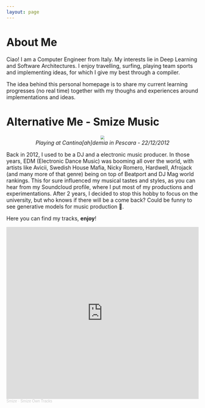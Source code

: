 ```yaml
---
layout: page
---
```

# About Me
Ciao! I am a Computer Engineer from Italy. My interests lie in Deep Learning and Software Architectures.
I enjoy travelling, surfing, playing team sports and implementing ideas, for which I give my best through a compiler.

The idea behind this personal homepage is to share my current learning progresses (no real time) together with my thoughs and experiences around implementations and ideas.

# Alternative Me - Smize Music

<center><img src="{{site.url}}/assets/about/20121222cantinaaccademia-pescara.jpg" style="zoom: 67%"><br><em>Playing at Cantina[ah]demia in Pescara - 22/12/2012</em></center>

Back in 2012, I used to be a DJ and a electronic music producer. In those years, EDM (Electronic Dance Music) was booming all over the world, with artists like Avicii, Swedish House Mafia, Nicky Romero, Hardwell, Afrojack (and many more of that genre) being on top of Beatport and DJ Mag world rankings. This for sure influenced my musical tastes and styles, as you can hear from my Soundcloud profile, where I put most of my productions and experimentations. After 2 years, I decided to stop this hobby to focus on the university, but who knows if there will be a come back? Could be funny to see generative models for music production 🤣. 

Here you can find my tracks, **enjoy**!

<iframe width="100%" height="450" scrolling="no" frameborder="no" allow="autoplay" src="https://w.soundcloud.com/player/?url=https%3A//api.soundcloud.com/playlists/1192769074&color=%23372c29&auto_play=false&hide_related=false&show_comments=true&show_user=true&show_reposts=false&show_teaser=true"></iframe><div style="font-size: 10px; color: #cccccc;line-break: anywhere;word-break: normal;overflow: hidden;white-space: nowrap;text-overflow: ellipsis; font-family: Interstate,Lucida Grande,Lucida Sans Unicode,Lucida Sans,Garuda,Verdana,Tahoma,sans-serif;font-weight: 100;"><a href="https://soundcloud.com/smizemuzik" title="Smize" target="_blank" style="color: #cccccc; text-decoration: none;">Smize</a> · <a href="https://soundcloud.com/smizemuzik/sets/smize-own-tracks" title="Smize Own Tracks" target="_blank" style="color: #cccccc; text-decoration: none;">Smize Own Tracks</a></div>